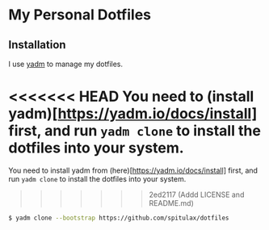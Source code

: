 My Personal Dotfiles
==
Installation
--
I use [yadm](https://github.com/TheLocehiliosan/yadm) to manage my dotfiles.

<<<<<<< HEAD
You need to (install yadm)[https://yadm.io/docs/install] first, and run `yadm clone` to install the dotfiles into your system.
=======
You need to install yadm from (here)[https://yadm.io/docs/install] first, and run `yadm clone` to install the dotfiles into your system.
>>>>>>> 2ed2117 (Addd LICENSE and README.md)
```sh
$ yadm clone --bootstrap https://github.com/spitulax/dotfiles
```
